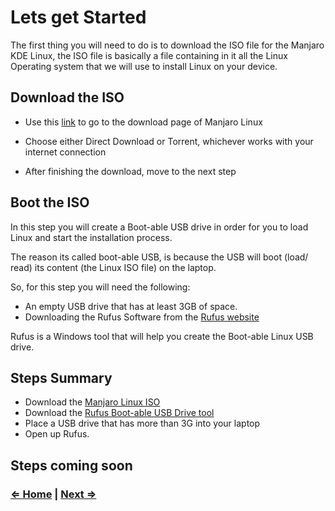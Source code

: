 # Lets get Started

The first thing you will need to do is to download the ISO file for the Manjaro KDE Linux, the ISO file is basically a file containing in it all the Linux Operating system that we will use to install Linux on your device.

## Download the ISO

- Use this [link](https://manjaro.org/downloads/official/kde/) to go to the download page of Manjaro Linux

- Choose either Direct Download or Torrent, whichever works with your internet connection

- After finishing the download, move to the next step

## Boot the ISO

In this step you will create a Boot-able USB drive in order for you to load Linux and start the installation process.

The reason its called boot-able USB, is because the USB will boot (load/ read) its content (the Linux ISO file) on the laptop.

So, for this step you will need the following:

- An empty USB drive that has at least 3GB of space.
- Downloading the Rufus Software from the [Rufus website](https://rufus.ie/en_US/)

Rufus is a Windows tool that will help you create the Boot-able Linux USB drive.

## Steps Summary

- Download the [Manjaro Linux ISO](https://manjaro.org/downloads/official/kde/)
- Download the [Rufus Boot-able USB Drive tool](https://rufus.ie/en_US/)
- Place a USB drive that has more than 3G into your laptop
- Open up Rufus.

## Steps coming soon

### [⇐ Home](../README.md) | [Next ⇒](./2-booting-live-usb.md)

